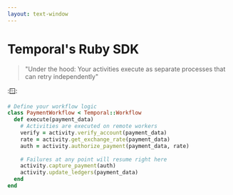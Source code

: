 ```yaml
---
layout: text-window
---
```


# Temporal's Ruby SDK

> "Under the hood: Your activities execute as separate processes that can retry independently"

::window::
```ruby
# Define your workflow logic
class PaymentWorkflow < Temporal::Workflow
  def execute(payment_data)
    # Activities are executed on remote workers
    verify = activity.verify_account(payment_data)
    rate = activity.get_exchange_rate(payment_data)
    auth = activity.authorize_payment(payment_data, rate)
    
    # Failures at any point will resume right here
    activity.capture_payment(auth)
    activity.update_ledgers(payment_data)
  end
end
```
<!--
**Speaker Notes - Temporal's Ruby SDK:**

- Begin with the Ruby context: "Let's look at what Temporal code actually looks like in Ruby. The beauty here is how simple and readable the code is, despite the powerful durability features it enables."

- Walk through the code structure:
  * "This is a simplified version of one of our payment workflows. It inherits from Temporal::Workflow and defines a single 'execute' method that takes payment data."
  * "The code looks sequential and synchronous, but don't be fooled - each activity call could be running on a different machine, potentially even in a different language."

- Explain each step in the workflow:
  * "We start with verify_account - checking that the source account has sufficient funds."
  * "Next, we get the current exchange rate for the currency pair."
  * "Then, we authorize the payment with the payment processor using that rate."
  * "After authorization succeeds, we capture the payment - actually moving the money."
  * "Finally, we update our internal ledgers to reflect the completed transaction."

- Highlight the resilience features:
  * "What's remarkable is what happens if something fails. Say we get through authorization, but the capture_payment call fails due to a network issue."
  * "When the system recovers, Temporal will resume execution exactly at the capture_payment line - it doesn't re-run the earlier steps."
  * "This means we don't double-charge the customer or get a different exchange rate on retry - critical for financial correctness."

- Address common developer questions:
  * "But wait - how does this magic work? Temporal records each activity invocation as an event in the workflow history."
  * "When a workflow resumes after failure, it replays the history to reconstruct the exact state before continuing."
  * "The code is deterministic, meaning each replay produces the same results given the same inputs."

- Explain the Ruby SDK's developer experience:
  * "For Ruby developers, working with Temporal feels natural - you're just writing Ruby classes and methods."
  * "The SDK handles all communication with the Temporal server, serializing arguments, and managing retries."
  * "We even use RSpec to test our workflows in a real Temporal environment."

- End with the key insight: "What looks like five simple lines of code is actually a durable, fault-tolerant payment process that can survive server crashes, network outages, and even code deployments. This is the power of Temporal's programming model."

- Time target: 2 minutes - focus on making the code understandable to both technical and non-technical audience members
-->
